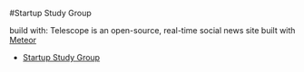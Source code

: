 
#Startup Study Group 

build with:
Telescope is an open-source, real-time social news site built with [Meteor](http://meteor.com)

- [Startup Study Group ](http://ssg.space)

